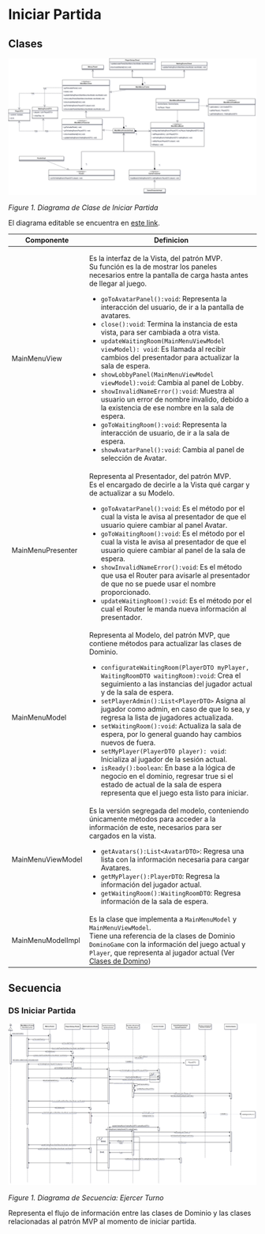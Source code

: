 # Iniciar Partida

## Clases

![Figure1](/docs/imgs/CD_iniciar_partida.png)

_Figure 1. Diagrama de Clase de Iniciar Partida_

El diagrama editable se encuentra en [este link](https://drive.google.com/file/d/1IWsLf2v58zQCyrJ0lhxCQMWl16wX-IUh/view?usp=drive_link).

| Componente        | Definicion                                                                                                                                                                                                                                                                                                                                                                                                                                                                                                                                                                                                                                                                                                                                                                                                                                                                                                                                                 |
| ----------------- | ---------------------------------------------------------------------------------------------------------------------------------------------------------------------------------------------------------------------------------------------------------------------------------------------------------------------------------------------------------------------------------------------------------------------------------------------------------------------------------------------------------------------------------------------------------------------------------------------------------------------------------------------------------------------------------------------------------------------------------------------------------------------------------------------------------------------------------------------------------------------------------------------------------------------------------------------------------- |
| MainMenuView      | <p>Es la interfaz de la Vista, del patrón MVP. <br>Su función es la de mostrar los paneles necesarios entre la pantalla de carga hasta antes de llegar al juego.</p><ul><li>`goToAvatarPanel():void`: Representa la interacción del usuario, de ir a la pantalla de avatares.</li><li>`close():void`: Termina la instancia de esta vista,  para ser cambiada a otra vista.</li><li>`updateWaitingRoom(MainMenuViewModel viewModel): void`: Es llamada al recibir cambios del presentador para actualizar la sala de espera.</li><li>`showLobbyPanel(MainMenuViewModel viewModel):void`: Cambia al panel de Lobby.</li><li>`showInvalidNameError():void`: Muestra al usuario un error de nombre invalido, debido a la existencia de ese nombre en la sala de espera.</li><li>`goToWaitingRoom():void`: Representa la interacción de usuario, de ir a la sala de espera.</li><li>`showAvatarPanel():void`: Cambia al panel de selección de Avatar.</li></ul> |
| MainMenuPresenter | Representa al Presentador, del patrón MVP. <br> Es el encargado de decirle a la Vista qué cargar y de actualizar a su Modelo. <ul><li>`goToAvatarPanel():void`: Es el método por el cual la vista le avisa al presentador de que el usuario quiere cambiar al panel Avatar.</li><li>`goToWaitingRoom():void`: Es el método por el cual la vista le avisa al presentador de que el usuario quiere cambiar al panel de la sala de espera.</li><li>`showInvalidNameError():void`: Es el método que usa el Router para avisarle al presentador de que no se puede usar el nombre proporcionado.</li><li>`updateWaitingRoom():void`: Es el método por el cual el Router le manda nueva información al presentador. </li></ul>                                                                                                                                                                                                                                   |
| MainMenuModel     | Representa al Modelo, del patrón MVP, que contiene métodos para actualizar las clases de Dominio.  <ul><li>`configurateWaitingRoom(PlayerDTO myPlayer, WaitingRoomDTO waitingRoom):void`: Crea el seguimiento a las instancias del jugador actual y de la sala de espera.</li><li>`setPlayerAdmin():List<PlayerDTO>` Asigna al jugador como admin, en caso de que lo sea, y regresa la lista de jugadores actualizada.</li><li>`setWaitingRoom():void`: Actualiza la sala de espera, por lo general guando hay cambios nuevos de fuera.</li><li>`setMyPlayer(PlayerDTO player): void`: Inicializa al jugador de la sesión actual.</li><li>`isReady():boolean`: En base a la lógica de negocio en el dominio, regresar true si el estado de actual de la sala de espera representa que el juego esta listo para iniciar.</li></ul>                                                                                                                          |
| MainMenuViewModel | Es la versión segregada del modelo, conteniendo únicamente métodos para acceder a la información de este, necesarios para ser cargados en la vista. <ul><li>`getAvatars():List<AvatarDTO>`: Regresa una lista con la información necesaria para cargar Avatares.</li><li>`getMyPlayer():PlayerDTO`: Regresa la información del jugador actual.</li><li>`getWaitingRoom():WaitingRoomDTO`: Regresa información de la sala de espera.</li></ul>                                                                                                                                                                                                                                                                                                                                                                                                                                                                                                              |
| MainMenuModelImpl | Es la clase que implementa a `MainMenuModel` y `MainMenuViewModel`.<br>Tiene una referencia de la clases de Dominio `DominoGame` con la información del juego actual y `Player`, que representa al jugador actual (Ver [Clases de Domino](/docs/diagrams/DD_client.md))                                                                                                                                                                                                                                                                                                                                                                                                                                                                                                                                                                                                                                                                                    |

## Secuencia

### DS Iniciar Partida

![Figure1](/docs/imgs/SD_iniciar_partida.png)

_Figure 1. Diagrama de Secuencia: Ejercer Turno_

Representa el flujo de información entre las clases de Dominio y las clases relacionadas al patrón MVP al momento de iniciar partida.
